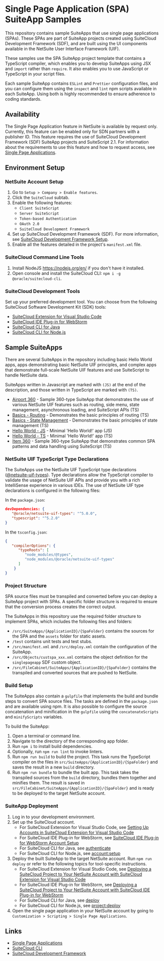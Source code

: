 # Single Page Application (SPA) SuiteApp Samples

This repository contains sample SuiteApps that use single page applications (SPAs). These SPAs are part of SuiteApp projects created using SuiteCloud Development Framework (SDF), and are built using the UI components available in the NetSuite User Interface Framework (UIF).

These samples use the SPA SuiteApp project template that contains a TypeScript compiler, which enables you to develop SuiteApps using JSX and `import` rather than `require`. It also enables you to use JavaScript or TypeScript in your script files.

Each sample SuiteApp contains `ESLint` and `Prettier` configuration files, and you can configure them using the `inspect` and `lint` npm scripts available in each SuiteApp. Using both is highly recommended to ensure adherence to coding standards.

## Availability
The Single Page Application feature in NetSuite is available by request only. Currently, this feature can be enabled only for SDN partners with a publisher ID. This feature requires the use of SuiteCloud Development Framework (SDF) SuiteApp projects and SuiteScript 2.1. For information about the requirements to use this feature and how to request access, see [Single Page Applications](https://docs.oracle.com/en/cloud/saas/netsuite/ns-online-help/article_161244635803.html#Single-Page-Applications).

## Environment Setup

### NetSuite Account Setup

1. Go to `Setup > Company > Enable features`.
1. Click the `SuiteCloud` subtab.
1. Enable the following features:
   - `Client SuiteScript`
   - `Server SuiteScript`
   - `Token-based Authentication`
   - `OAuth 2.0`
   - `SuiteCloud Development Framework`
1. Set up SuiteCloud Development Framework (SDF). For more information, see [SuiteCloud Development Framework Setup](https://docs.oracle.com/en/cloud/saas/netsuite/ns-online-help/section_4724784139.html#SuiteCloud-Development-Framework-Setup).
1. Enable all the features detailed in the project's `manifest.xml` file.

### SuiteCloud Command Line Tools

1. Install NodeJS https://nodejs.org/en/ if you don't have it installed.
1. Open console and install the SuiteCloud CLI: `npm i -g @oracle/suitecloud-cli`.

### SuiteCloud Development Tools
Set up your preferred development tool. You can choose from the following SuiteCloud Software Development Kit (SDK) tools:
   - [SuiteCloud Extension for Visual Studio Code](https://docs.oracle.com/en/cloud/saas/netsuite/ns-online-help/book_159223417590.html#SuiteCloud-Extension-for-Visual-Studio-Code)
   - [SuiteCloud IDE Plug-in for WebStorm](https://docs.oracle.com/en/cloud/saas/netsuite/ns-online-help/book_1529085902.html#SuiteCloud-IDE-Plug-in-for-WebStorm)
   - [SuiteCloud CLI for Java](https://docs.oracle.com/en/cloud/saas/netsuite/ns-online-help/book_1558706585.html#SuiteCloud-CLI-for-Java)
   - [SuiteCloud CLI for Node.js](https://docs.oracle.com/en/cloud/saas/netsuite/ns-online-help/book_1558706016.html#SuiteCloud-CLI-for-Node.js)


## Sample SuiteApps

There are several SuiteApps in the repository including basic Hello World apps, apps demonstrating basic NetSuite UIF
principles, and complex apps that demonstrate full-scale NetSuite UIF features and use SuiteScript to handle NetSuite data.

SuiteApps written in Javascript are marked with `(JS)` at the end of the description, and those written in TypeScript are marked with `(TS)`.

- [Airport 360](./airport360) - Sample 360-type SuiteApp that demonstrates the use of various NetSuite UIF features such as routing, side menu, state management, asynchronous loading, and SuiteScript APIs (TS)
- [Basics - Routing](./basics-routing) - Demonstrates the basic principles of routing (TS)
- [Basics - State Management](./basics-state-management) - Demonstrates the basic principles of state management (TS)
- [Hello World - JS](./helloworld-js/) - Minimal 'Hello World!' app (JS)
- [Hello World - TS](./helloworld-ts/) - Minimal 'Hello World!' app (TS)
- [Item 360](./item360/) - Sample 360-type SuiteApp that demonstrates common SPA patterns and data handling using SuiteScript (TS)

### NetSuite UIF TypeScript Type Declarations

The SuiteApps use the NetSuite UIF TypeScript type declarations ([@netsuite-uif-types](https://www.npmjs.com/package/@oracle/netsuite-uif-types)). Type declarations allow the TypeScript compiler to validate the usage of NetSuite UIF APIs and provide you with a rich IntelliSense experience in various IDEs. The use of NetSuite UIF type declarations is configured in the following files:

In the `package.json`:
   ```json
   devDependencies: {
      "@oracle/netsuite-uif-types": "^5.0.0",
      "typescript": "^5.2.0"
   }
   ```

In the `tsconfig.json`:
   ```json
   {
      "compilerOptions": {
         "typeRoots": [
            "node_modules/@types",
            "node_modules/@oracle/netsuite-uif-types"
         ]
       }
   }
   ```

### Project Structure
SPA source files must be transpiled and converted before you can deploy a SuiteApp project with SPAs. A specific folder structure is required to ensure that the conversion process creates the correct output.

The SuiteApps in this repository use the required folder structure to implement SPAs, which includes the following files and folders:
- `/src/SuiteApps/{ApplicationID}/{SpaFolder}` contains the sources for the SPA and the `assets` folder for static assets.
- `/test` contains unit tests and test stubs.
- `/src/manifest.xml` and `/src/deploy.xml` contain the configuration of the SuiteApp.
- `/src/Objects/custspa_xxx.xml` contains the object definition for the `singlepageapp` SDF custom object.
- `/src/FileCabinet/SuiteApps/{ApplicationID}/{SpaFolder}` contains the transpiled and converted sources that are pushed to NetSuite.

### Build Setup
The SuiteApps also contain a `gulpfile` that implements the build and bundle steps to convert SPA source files. The tasks are defined in the `package.json` and are available using npm. It is also possible to configure the source concatenation and minification in the `gulpfile` using the `concatenateScripts` and `minifyScripts` variables.

To build the SuiteApp:
1. Open a terminal or command line.
1. Navigate to the directory of the corresponding app folder.
1. Run `npm i` to install build dependencies.
1. Optionally, run `npm run lint` to invoke linters.
1. Run `npm run build` to build the project. This task runs the TypeScript compiler on the files in `src/SuiteApps/{ApplicationID}/{SpaFolder}` and saves the result in a new `build` directory.
1. Run `npm run bundle` to bundle the built app. This task takes the transpiled sources from the `build` directory, bundles them together and minifies them. The result is saved in `src/FileCabinet/SuiteApps/{ApplicationID}/{SpaFolder}` and is ready to be deployed to the target NetSuite account.

### SuiteApp Deployment

1. Log in to your development environment.
1. Set up the SuiteCloud account. 
   - For SuiteCloud Extension for Visual Studio Code, see [Setting Up Accounts in SuiteCloud Extension for Visual Studio Code](https://docs.oracle.com/en/cloud/saas/netsuite/ns-online-help/section_160147609118.html#Setting-Up-NetSuite-Accounts-in-SuiteCloud-Extension-for-Visual-Studio-Code)
   - For SuiteCloud IDE Plug-in for WebStorm, see [SuiteCloud IDE Plug-in for WebStorm Account Setup](https://docs.oracle.com/en/cloud/saas/netsuite/ns-online-help/section_1530731998.html#SuiteCloud-IDE-Plug-in-for-WebStorm-Account-Setup)
   - For SuiteCloud CLI for Java, see [authenticate](https://docs.oracle.com/en/cloud/saas/netsuite/ns-online-help/section_157052592790.html#authenticate)
   - For SuiteCloud CLI for Node.js, see [account:setup](https://docs.oracle.com/en/cloud/saas/netsuite/ns-online-help/article_89132630266.html)
1. Deploy the built SuiteApp to the target NetSuite account. Run `npm run deploy` or refer to the following topics for tool-specific instructions.
   - For SuiteCloud Extension for Visual Studio Code, see [Deploying a SuiteCloud Project to Your NetSuite Account with SuiteCloud Extension for Visual Studio Code](https://docs.oracle.com/en/cloud/saas/netsuite/ns-online-help/section_160147342366.html#Deploying-a-SuiteCloud-Project-to-Your-NetSuite-Account-with-SuiteCloud-Extension-for-Visual-Studio-Code)
   - For SuiteCloud IDE Plug-in for WebStorm, see [Deploying a SuiteCloud Project to Your NetSuite Account with SuiteCloud IDE Plug-in for WebStorm](https://docs.oracle.com/en/cloud/saas/netsuite/ns-online-help/section_1539789992.html#Deploying-a-SuiteCloud-Project-to-Your-NetSuite-Account-with-SuiteCloud-IDE-Plug-in-for-WebStorm)
   - For SuiteCloud CLI for Java, see [deploy](https://docs.oracle.com/en/cloud/saas/netsuite/ns-online-help/section_4788673412.html#deploy)
   - For SuiteCloud CLI for Node.js, see [project:deploy](https://docs.oracle.com/en/cloud/saas/netsuite/ns-online-help/section_156044636320.html#project%3Adeploy)
1. Open the single page application in your NetSuite account by going to `Customization > Scripting > Single Page Applications`.

## Links
- [Single Page Applications](https://docs.oracle.com/en/cloud/saas/netsuite/ns-online-help/article_161244635803.html#Single-Page-Applications)
- [SuiteCloud CLI](https://docs.oracle.com/en/cloud/saas/netsuite/ns-online-help/chapter_1558708800.html#SuiteCloud-CLI-for-Node.js-Guide)
- [SuiteCloud Development Framework](https://docs.oracle.com/en/cloud/saas/netsuite/ns-online-help/book_4702638251.html#SuiteCloud-Development-Framework)
